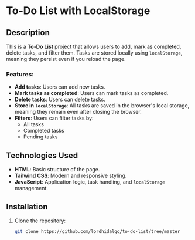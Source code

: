 # To-Do List with LocalStorage

## Description

This is a **To-Do List** project that allows users to add, mark as completed, delete tasks, and filter them. Tasks are stored locally using `localStorage`, meaning they persist even if you reload the page.

### Features:
- **Add tasks**: Users can add new tasks.
- **Mark tasks as completed**: Users can mark tasks as completed.
- **Delete tasks**: Users can delete tasks.
- **Store in `localStorage`**: All tasks are saved in the browser's local storage, meaning they remain even after closing the browser.
- **Filters**: Users can filter tasks by:
  - All tasks
  - Completed tasks
  - Pending tasks

## Technologies Used
- **HTML**: Basic structure of the page.
- **Tailwind CSS**: Modern and responsive styling.
- **JavaScript**: Application logic, task handling, and `localStorage` management.

## Installation

1. Clone the repository:
   ```bash
   git clone https://github.com/lordhidalgo/to-do-list/tree/master
